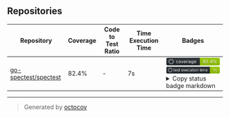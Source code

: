 ## Repositories

| Repository | Coverage | Code to Test Ratio | Time Execution Time | Badges |
| --- | --- | --- | --- | --- |
| [go-spectest/spectest](https://github.com/go-spectest/spectest) | 82.4% | - | 7s | ![go-spectest/spectest](https://github.com/go-spectest/octocovs-central-repo/blob/main//badges/go-spectest/spectest/coverage.svg?raw=true) ![go-spectest/spectest](https://github.com/go-spectest/octocovs-central-repo/blob/main//badges/go-spectest/spectest/time.svg?raw=true) <details><summary>Copy status badge markdown</summary>```![Coverage](https://github.com/go-spectest/octocovs-central-repo/blob/main//badges/go-spectest/spectest/coverage.svg?raw=true)```<br>```![Test Execution Time](https://github.com/go-spectest/octocovs-central-repo/blob/main//badges/go-spectest/spectest/time.svg?raw=true)```</details> |

---

> Generated by [octocov](https://github.com/k1LoW/octocov)
